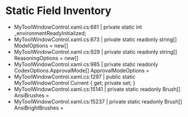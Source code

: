 # Static Field Inventory
- MyToolWindowControl.xaml.cs:681 | private static int _environmentReadyInitialized;
- MyToolWindowControl.xaml.cs:873 | private static readonly string[] ModelOptions = new[]
- MyToolWindowControl.xaml.cs:929 | private static readonly string[] ReasoningOptions = new[]
- MyToolWindowControl.xaml.cs:985 | private static readonly CodexOptions.ApprovalMode[] ApprovalModeOptions =
- MyToolWindowControl.xaml.cs:1297 | public static MyToolWindowControl Current { get; private set; }
- MyToolWindowControl.xaml.cs:15141 | private static readonly Brush[] AnsiBrushes =
- MyToolWindowControl.xaml.cs:15237 | private static readonly Brush[] AnsiBrightBrushes =